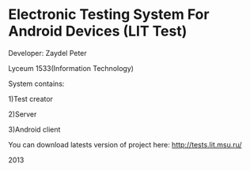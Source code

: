 Electronic Testing System For Android Devices (LIT Test) 
====

Developer: Zaydel Peter 

Lyceum 1533(Information Technology)


System contains:

1)Test creator

2)Server

3)Android client

You can download latests version of project here: http://tests.lit.msu.ru/


2013
